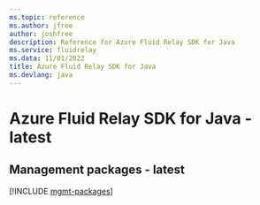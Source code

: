 ```yaml
---
ms.topic: reference
ms.author: jfree
author: joshfree
description: Reference for Azure Fluid Relay SDK for Java
ms.service: fluidrelay
ms.data: 11/01/2022
title: Azure Fluid Relay SDK for Java
ms.devlang: java
---
```

# Azure Fluid Relay SDK for Java - latest

## Management packages - latest
[!INCLUDE [mgmt-packages](fluid-relay-mgmt-index.md)]